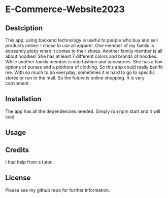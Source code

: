 # E-Commerce-Website2023

## Destciption
This app, using backend technology is useful to people who buy and sell products online. I chose to use all apparel. One member of my family is extreamly picky when it comes to their shoes. Another family member is all about hoodies! She has at least 7 different colors and brands of hoodies. While another family member is into fashion and accesories. She has a few options of purses and a plethora of clothing. So this app could really benifit me. With so much to do everyday, sometimes it is hard to go to specific stores or run to the mall. So the future is online shopping. It is very convienent.

## Installation
The app has all the dependencies needed. Simply run npm start and it will load.

## Usage




## Credits
I had help from a tutor.

## License
Please see my github repo for further information.